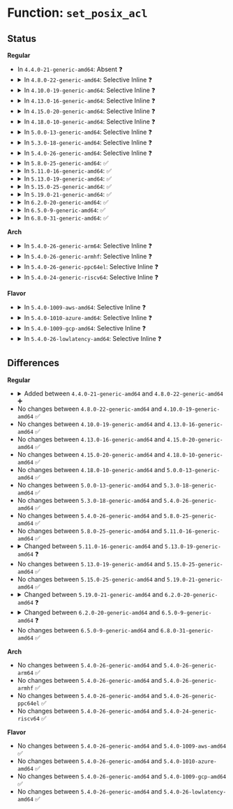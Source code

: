 # Function: <code>set_posix_acl</code>

## Status
<b>Regular</b>
<ul>
<li>
In <code>4.4.0-21-generic-amd64</code>: Absent ❓
</li>
<li>
<details>
<summary>In <code>4.8.0-22-generic-amd64</code>: Selective Inline ❓</summary>

```c
int set_posix_acl(struct inode * inode, int type, struct posix_acl * acl)
```

```json
{
  "name": "set_posix_acl",
  "collision_type": "Unique Global",
  "inline_type": "Selective",
  "funcs": [
    {
      "addr": 18446744071581570528,
      "name": "set_posix_acl",
      "external": true,
      "loc": "fs/posix_acl.c:834",
      "file": "fs/posix_acl.c",
      "inline": "not declared, inlined",
      "caller_inline": [],
      "caller_func": [
        "fs/posix_acl.c:posix_acl_xattr_set",
        "fs/posix_acl.c:posix_acl_xattr_set"
      ]
    }
  ],
  "symbols": [
    {
      "addr": 18446744071581570528,
      "name": "set_posix_acl",
      "section": ".text",
      "bind": "STB_GLOBAL",
      "size": 160
    }
  ]
}
```
</details>
</li>
<li>
<details>
<summary>In <code>4.10.0-19-generic-amd64</code>: Selective Inline ❓</summary>

```c
int set_posix_acl(struct inode * inode, int type, struct posix_acl * acl)
```

```json
{
  "name": "set_posix_acl",
  "collision_type": "Unique Global",
  "inline_type": "Selective",
  "funcs": [
    {
      "addr": 18446744071581655296,
      "name": "set_posix_acl",
      "external": true,
      "loc": "fs/posix_acl.c:866",
      "file": "fs/posix_acl.c",
      "inline": "not declared, inlined",
      "caller_inline": [],
      "caller_func": [
        "fs/posix_acl.c:posix_acl_xattr_set",
        "fs/posix_acl.c:posix_acl_xattr_set"
      ]
    }
  ],
  "symbols": [
    {
      "addr": 18446744071581655296,
      "name": "set_posix_acl",
      "section": ".text",
      "bind": "STB_GLOBAL",
      "size": 160
    }
  ]
}
```
</details>
</li>
<li>
<details>
<summary>In <code>4.13.0-16-generic-amd64</code>: Selective Inline ❓</summary>

```c
int set_posix_acl(struct inode * inode, int type, struct posix_acl * acl)
```

```json
{
  "name": "set_posix_acl",
  "collision_type": "Unique Global",
  "inline_type": "Selective",
  "funcs": [
    {
      "addr": 18446744071581709888,
      "name": "set_posix_acl",
      "external": true,
      "loc": "fs/posix_acl.c:857",
      "file": "fs/posix_acl.c",
      "inline": "not declared, inlined",
      "caller_inline": [],
      "caller_func": [
        "fs/posix_acl.c:posix_acl_xattr_set",
        "fs/posix_acl.c:posix_acl_xattr_set"
      ]
    }
  ],
  "symbols": [
    {
      "addr": 18446744071581709888,
      "name": "set_posix_acl",
      "section": ".text",
      "bind": "STB_GLOBAL",
      "size": 162
    }
  ]
}
```
</details>
</li>
<li>
<details>
<summary>In <code>4.15.0-20-generic-amd64</code>: Selective Inline ❓</summary>

```c
int set_posix_acl(struct inode * inode, int type, struct posix_acl * acl)
```

```json
{
  "name": "set_posix_acl",
  "collision_type": "Unique Global",
  "inline_type": "Selective",
  "funcs": [
    {
      "addr": 18446744071581855536,
      "name": "set_posix_acl",
      "external": true,
      "loc": "fs/posix_acl.c:857",
      "file": "fs/posix_acl.c",
      "inline": "not declared, inlined",
      "caller_inline": [],
      "caller_func": [
        "fs/posix_acl.c:posix_acl_xattr_set",
        "fs/posix_acl.c:posix_acl_xattr_set"
      ]
    }
  ],
  "symbols": [
    {
      "addr": 18446744071581855536,
      "name": "set_posix_acl",
      "section": ".text",
      "bind": "STB_GLOBAL",
      "size": 168
    }
  ]
}
```
</details>
</li>
<li>
<details>
<summary>In <code>4.18.0-10-generic-amd64</code>: Selective Inline ❓</summary>

```c
int set_posix_acl(struct inode * inode, int type, struct posix_acl * acl)
```

```json
{
  "name": "set_posix_acl",
  "collision_type": "Unique Global",
  "inline_type": "Selective",
  "funcs": [
    {
      "addr": 18446744071582035808,
      "name": "set_posix_acl",
      "external": true,
      "loc": "fs/posix_acl.c:857",
      "file": "fs/posix_acl.c",
      "inline": "not declared, inlined",
      "caller_inline": [],
      "caller_func": [
        "fs/posix_acl.c:posix_acl_xattr_set",
        "fs/posix_acl.c:posix_acl_xattr_set"
      ]
    }
  ],
  "symbols": [
    {
      "addr": 18446744071582035808,
      "name": "set_posix_acl",
      "section": ".text",
      "bind": "STB_GLOBAL",
      "size": 166
    }
  ]
}
```
</details>
</li>
<li>
<details>
<summary>In <code>5.0.0-13-generic-amd64</code>: Selective Inline ❓</summary>

```c
int set_posix_acl(struct inode * inode, int type, struct posix_acl * acl)
```

```json
{
  "name": "set_posix_acl",
  "collision_type": "Unique Global",
  "inline_type": "Selective",
  "funcs": [
    {
      "addr": 18446744071582123936,
      "name": "set_posix_acl",
      "external": true,
      "loc": "fs/posix_acl.c:857",
      "file": "fs/posix_acl.c",
      "inline": "not declared, inlined",
      "caller_inline": [],
      "caller_func": [
        "fs/posix_acl.c:posix_acl_xattr_set",
        "fs/posix_acl.c:posix_acl_xattr_set"
      ]
    }
  ],
  "symbols": [
    {
      "addr": 18446744071582123936,
      "name": "set_posix_acl",
      "section": ".text",
      "bind": "STB_GLOBAL",
      "size": 166
    }
  ]
}
```
</details>
</li>
<li>
<details>
<summary>In <code>5.3.0-18-generic-amd64</code>: Selective Inline ❓</summary>

```c
int set_posix_acl(struct inode * inode, int type, struct posix_acl * acl)
```

```json
{
  "name": "set_posix_acl",
  "collision_type": "Unique Global",
  "inline_type": "Selective",
  "funcs": [
    {
      "addr": 18446744071582285888,
      "name": "set_posix_acl",
      "external": true,
      "loc": "fs/posix_acl.c:858",
      "file": "fs/posix_acl.c",
      "inline": "not declared, inlined",
      "caller_inline": [],
      "caller_func": [
        "fs/posix_acl.c:posix_acl_xattr_set",
        "fs/posix_acl.c:posix_acl_xattr_set"
      ]
    }
  ],
  "symbols": [
    {
      "addr": 18446744071582285888,
      "name": "set_posix_acl",
      "section": ".text",
      "bind": "STB_GLOBAL",
      "size": 191
    }
  ]
}
```
</details>
</li>
<li>
<details>
<summary>In <code>5.4.0-26-generic-amd64</code>: Selective Inline ❓</summary>

```c
int set_posix_acl(struct inode * inode, int type, struct posix_acl * acl)
```

```json
{
  "name": "set_posix_acl",
  "collision_type": "Unique Global",
  "inline_type": "Selective",
  "funcs": [
    {
      "addr": 18446744071582384864,
      "name": "set_posix_acl",
      "external": true,
      "loc": "fs/posix_acl.c:858",
      "file": "fs/posix_acl.c",
      "inline": "not declared, inlined",
      "caller_inline": [],
      "caller_func": [
        "fs/posix_acl.c:posix_acl_xattr_set",
        "fs/posix_acl.c:posix_acl_xattr_set"
      ]
    }
  ],
  "symbols": [
    {
      "addr": 18446744071582384864,
      "name": "set_posix_acl",
      "section": ".text",
      "bind": "STB_GLOBAL",
      "size": 191
    }
  ]
}
```
</details>
</li>
<li>
<details>
<summary>In <code>5.8.0-25-generic-amd64</code>: ✅</summary>

```c
int set_posix_acl(struct inode * inode, int type, struct posix_acl * acl)
```

```json
{
  "name": "set_posix_acl",
  "collision_type": "Unique Global",
  "inline_type": "No",
  "funcs": [
    {
      "addr": 18446744071582669920,
      "name": "set_posix_acl",
      "external": true,
      "loc": "fs/posix_acl.c:861",
      "file": "fs/posix_acl.c",
      "inline": "seen, unknown",
      "caller_inline": [],
      "caller_func": [
        "fs/posix_acl.c:posix_acl_xattr_set",
        "fs/posix_acl.c:posix_acl_xattr_set"
      ]
    }
  ],
  "symbols": [
    {
      "addr": 18446744071582669920,
      "name": "set_posix_acl",
      "section": ".text",
      "bind": "STB_GLOBAL",
      "size": 191
    }
  ]
}
```
</details>
</li>
<li>
<details>
<summary>In <code>5.11.0-16-generic-amd64</code>: ✅</summary>

```c
int set_posix_acl(struct inode * inode, int type, struct posix_acl * acl)
```

```json
{
  "name": "set_posix_acl",
  "collision_type": "Unique Global",
  "inline_type": "No",
  "funcs": [
    {
      "addr": 18446744071582738848,
      "name": "set_posix_acl",
      "external": true,
      "loc": "fs/posix_acl.c:861",
      "file": "fs/posix_acl.c",
      "inline": "seen, unknown",
      "caller_inline": [],
      "caller_func": [
        "fs/posix_acl.c:posix_acl_xattr_set",
        "fs/posix_acl.c:posix_acl_xattr_set"
      ]
    }
  ],
  "symbols": [
    {
      "addr": 18446744071582738848,
      "name": "set_posix_acl",
      "section": ".text",
      "bind": "STB_GLOBAL",
      "size": 191
    }
  ]
}
```
</details>
</li>
<li>
<details>
<summary>In <code>5.13.0-19-generic-amd64</code>: ✅</summary>

```c
int set_posix_acl(struct user_namespace * mnt_userns, struct inode * inode, int type, struct posix_acl * acl)
```

```json
{
  "name": "set_posix_acl",
  "collision_type": "Unique Global",
  "inline_type": "No",
  "funcs": [
    {
      "addr": 18446744071582767600,
      "name": "set_posix_acl",
      "external": true,
      "loc": "fs/posix_acl.c:903",
      "file": "fs/posix_acl.c",
      "inline": "seen, unknown",
      "caller_inline": [],
      "caller_func": [
        "fs/posix_acl.c:posix_acl_xattr_set",
        "fs/posix_acl.c:posix_acl_xattr_set"
      ]
    }
  ],
  "symbols": [
    {
      "addr": 18446744071582767600,
      "name": "set_posix_acl",
      "section": ".text",
      "bind": "STB_GLOBAL",
      "size": 203
    }
  ]
}
```
</details>
</li>
<li>
<details>
<summary>In <code>5.15.0-25-generic-amd64</code>: ✅</summary>

```c
int set_posix_acl(struct user_namespace * mnt_userns, struct inode * inode, int type, struct posix_acl * acl)
```

```json
{
  "name": "set_posix_acl",
  "collision_type": "Unique Global",
  "inline_type": "No",
  "funcs": [
    {
      "addr": 18446744071583094704,
      "name": "set_posix_acl",
      "external": true,
      "loc": "fs/posix_acl.c:914",
      "file": "fs/posix_acl.c",
      "inline": "seen, unknown",
      "caller_inline": [],
      "caller_func": [
        "fs/posix_acl.c:posix_acl_xattr_set",
        "fs/posix_acl.c:posix_acl_xattr_set"
      ]
    }
  ],
  "symbols": [
    {
      "addr": 18446744071583094704,
      "name": "set_posix_acl",
      "section": ".text",
      "bind": "STB_GLOBAL",
      "size": 203
    }
  ]
}
```
</details>
</li>
<li>
<details>
<summary>In <code>5.19.0-21-generic-amd64</code>: ✅</summary>

```c
int set_posix_acl(struct user_namespace * mnt_userns, struct inode * inode, int type, struct posix_acl * acl)
```

```json
{
  "name": "set_posix_acl",
  "collision_type": "Unique Global",
  "inline_type": "No",
  "funcs": [
    {
      "addr": 18446744071583574624,
      "name": "set_posix_acl",
      "external": true,
      "loc": "fs/posix_acl.c:928",
      "file": "fs/posix_acl.c",
      "inline": "seen, unknown",
      "caller_inline": [],
      "caller_func": [
        "fs/posix_acl.c:posix_acl_xattr_set",
        "fs/posix_acl.c:posix_acl_xattr_set"
      ]
    }
  ],
  "symbols": [
    {
      "addr": 18446744071583574624,
      "name": "set_posix_acl",
      "section": ".text",
      "bind": "STB_GLOBAL",
      "size": 234
    }
  ]
}
```
</details>
</li>
<li>
<details>
<summary>In <code>6.2.0-20-generic-amd64</code>: ✅</summary>

```c
int set_posix_acl(struct user_namespace * mnt_userns, struct dentry * dentry, int type, struct posix_acl * acl)
```

```json
{
  "name": "set_posix_acl",
  "collision_type": "Unique Global",
  "inline_type": "No",
  "funcs": [
    {
      "addr": 18446744071584176112,
      "name": "set_posix_acl",
      "external": true,
      "loc": "fs/posix_acl.c:937",
      "file": "fs/posix_acl.c",
      "inline": "seen, unknown",
      "caller_inline": [],
      "caller_func": [
        "fs/posix_acl.c:vfs_remove_acl",
        "fs/posix_acl.c:vfs_set_acl"
      ]
    }
  ],
  "symbols": [
    {
      "addr": 18446744071584176112,
      "name": "set_posix_acl",
      "section": ".text",
      "bind": "STB_GLOBAL",
      "size": 232
    }
  ]
}
```
</details>
</li>
<li>
<details>
<summary>In <code>6.5.0-9-generic-amd64</code>: ✅</summary>

```c
int set_posix_acl(struct mnt_idmap * idmap, struct dentry * dentry, int type, struct posix_acl * acl)
```

```json
{
  "name": "set_posix_acl",
  "collision_type": "Unique Global",
  "inline_type": "No",
  "funcs": [
    {
      "addr": 18446744071584404176,
      "name": "set_posix_acl",
      "external": true,
      "loc": "fs/posix_acl.c:936",
      "file": "fs/posix_acl.c",
      "inline": "seen, unknown",
      "caller_inline": [],
      "caller_func": [
        "fs/posix_acl.c:vfs_remove_acl",
        "fs/posix_acl.c:vfs_set_acl"
      ]
    }
  ],
  "symbols": [
    {
      "addr": 18446744071584404176,
      "name": "set_posix_acl",
      "section": ".text",
      "bind": "STB_GLOBAL",
      "size": 232
    }
  ]
}
```
</details>
</li>
<li>
<details>
<summary>In <code>6.8.0-31-generic-amd64</code>: ✅</summary>

```c
int set_posix_acl(struct mnt_idmap * idmap, struct dentry * dentry, int type, struct posix_acl * acl)
```

```json
{
  "name": "set_posix_acl",
  "collision_type": "Unique Global",
  "inline_type": "No",
  "funcs": [
    {
      "addr": 18446744071584624896,
      "name": "set_posix_acl",
      "external": true,
      "loc": "fs/posix_acl.c:936",
      "file": "fs/posix_acl.c",
      "inline": "seen, unknown",
      "caller_inline": [],
      "caller_func": [
        "fs/posix_acl.c:vfs_remove_acl",
        "fs/posix_acl.c:vfs_set_acl"
      ]
    }
  ],
  "symbols": [
    {
      "addr": 18446744071584624896,
      "name": "set_posix_acl",
      "section": ".text",
      "bind": "STB_GLOBAL",
      "size": 232
    }
  ]
}
```
</details>
</li>
</ul>
<b>Arch</b>
<ul>
<li>
<details>
<summary>In <code>5.4.0-26-generic-arm64</code>: Selective Inline ❓</summary>

```c
int set_posix_acl(struct inode * inode, int type, struct posix_acl * acl)
```

```json
{
  "name": "set_posix_acl",
  "collision_type": "Unique Global",
  "inline_type": "Selective",
  "funcs": [
    {
      "addr": 18446603336493983080,
      "name": "set_posix_acl",
      "external": true,
      "loc": "fs/posix_acl.c:858",
      "file": "fs/posix_acl.c",
      "inline": "not declared, inlined",
      "caller_inline": [],
      "caller_func": [
        "fs/posix_acl.c:posix_acl_xattr_set",
        "fs/posix_acl.c:posix_acl_xattr_set"
      ]
    }
  ],
  "symbols": [
    {
      "addr": 18446603336493983080,
      "name": "set_posix_acl",
      "section": ".text",
      "bind": "STB_GLOBAL",
      "size": 208
    }
  ]
}
```
</details>
</li>
<li>
<details>
<summary>In <code>5.4.0-26-generic-armhf</code>: Selective Inline ❓</summary>

```c
int set_posix_acl(struct inode * inode, int type, struct posix_acl * acl)
```

```json
{
  "name": "set_posix_acl",
  "collision_type": "Unique Global",
  "inline_type": "Selective",
  "funcs": [
    {
      "addr": 3227447684,
      "name": "set_posix_acl",
      "external": true,
      "loc": "fs/posix_acl.c:858",
      "file": "fs/posix_acl.c",
      "inline": "not declared, inlined",
      "caller_inline": [],
      "caller_func": [
        "fs/posix_acl.c:posix_acl_xattr_set",
        "fs/posix_acl.c:posix_acl_xattr_set"
      ]
    }
  ],
  "symbols": [
    {
      "addr": 3227447684,
      "name": "set_posix_acl",
      "section": ".text",
      "bind": "STB_GLOBAL",
      "size": 196
    }
  ]
}
```
</details>
</li>
<li>
<details>
<summary>In <code>5.4.0-26-generic-ppc64el</code>: Selective Inline ❓</summary>

```c
int set_posix_acl(struct inode * inode, int type, struct posix_acl * acl)
```

```json
{
  "name": "set_posix_acl",
  "collision_type": "Unique Global",
  "inline_type": "Selective",
  "funcs": [
    {
      "addr": 13835058055287626048,
      "name": "set_posix_acl",
      "external": true,
      "loc": "fs/posix_acl.c:858",
      "file": "fs/posix_acl.c",
      "inline": "not declared, inlined",
      "caller_inline": [],
      "caller_func": [
        "fs/posix_acl.c:posix_acl_xattr_set",
        "fs/posix_acl.c:posix_acl_xattr_set"
      ]
    }
  ],
  "symbols": [
    {
      "addr": 13835058055287626048,
      "name": "set_posix_acl",
      "section": ".text",
      "bind": "STB_GLOBAL",
      "size": 320
    }
  ]
}
```
</details>
</li>
<li>
<details>
<summary>In <code>5.4.0-24-generic-riscv64</code>: Selective Inline ❓</summary>

```c
int set_posix_acl(struct inode * inode, int type, struct posix_acl * acl)
```

```json
{
  "name": "set_posix_acl",
  "collision_type": "Unique Global",
  "inline_type": "Selective",
  "funcs": [
    {
      "addr": 18446743936273504078,
      "name": "set_posix_acl",
      "external": true,
      "loc": "fs/posix_acl.c:858",
      "file": "fs/posix_acl.c",
      "inline": "not declared, inlined",
      "caller_inline": [],
      "caller_func": [
        "fs/posix_acl.c:posix_acl_xattr_set",
        "fs/posix_acl.c:posix_acl_xattr_set"
      ]
    }
  ],
  "symbols": [
    {
      "addr": 18446743936273504078,
      "name": "set_posix_acl",
      "section": ".text",
      "bind": "STB_GLOBAL",
      "size": 160
    }
  ]
}
```
</details>
</li>
</ul>
<b>Flavor</b>
<ul>
<li>
<details>
<summary>In <code>5.4.0-1009-aws-amd64</code>: Selective Inline ❓</summary>

```c
int set_posix_acl(struct inode * inode, int type, struct posix_acl * acl)
```

```json
{
  "name": "set_posix_acl",
  "collision_type": "Unique Global",
  "inline_type": "Selective",
  "funcs": [
    {
      "addr": 18446744071582353600,
      "name": "set_posix_acl",
      "external": true,
      "loc": "fs/posix_acl.c:858",
      "file": "fs/posix_acl.c",
      "inline": "not declared, inlined",
      "caller_inline": [],
      "caller_func": [
        "fs/posix_acl.c:posix_acl_xattr_set",
        "fs/posix_acl.c:posix_acl_xattr_set"
      ]
    }
  ],
  "symbols": [
    {
      "addr": 18446744071582353600,
      "name": "set_posix_acl",
      "section": ".text",
      "bind": "STB_GLOBAL",
      "size": 191
    }
  ]
}
```
</details>
</li>
<li>
<details>
<summary>In <code>5.4.0-1010-azure-amd64</code>: Selective Inline ❓</summary>

```c
int set_posix_acl(struct inode * inode, int type, struct posix_acl * acl)
```

```json
{
  "name": "set_posix_acl",
  "collision_type": "Unique Global",
  "inline_type": "Selective",
  "funcs": [
    {
      "addr": 18446744071582291312,
      "name": "set_posix_acl",
      "external": true,
      "loc": "fs/posix_acl.c:858",
      "file": "fs/posix_acl.c",
      "inline": "not declared, inlined",
      "caller_inline": [],
      "caller_func": [
        "fs/posix_acl.c:posix_acl_xattr_set",
        "fs/posix_acl.c:posix_acl_xattr_set"
      ]
    }
  ],
  "symbols": [
    {
      "addr": 18446744071582291312,
      "name": "set_posix_acl",
      "section": ".text",
      "bind": "STB_GLOBAL",
      "size": 191
    }
  ]
}
```
</details>
</li>
<li>
<details>
<summary>In <code>5.4.0-1009-gcp-amd64</code>: Selective Inline ❓</summary>

```c
int set_posix_acl(struct inode * inode, int type, struct posix_acl * acl)
```

```json
{
  "name": "set_posix_acl",
  "collision_type": "Unique Global",
  "inline_type": "Selective",
  "funcs": [
    {
      "addr": 18446744071582344080,
      "name": "set_posix_acl",
      "external": true,
      "loc": "fs/posix_acl.c:858",
      "file": "fs/posix_acl.c",
      "inline": "not declared, inlined",
      "caller_inline": [],
      "caller_func": [
        "fs/posix_acl.c:posix_acl_xattr_set",
        "fs/posix_acl.c:posix_acl_xattr_set"
      ]
    }
  ],
  "symbols": [
    {
      "addr": 18446744071582344080,
      "name": "set_posix_acl",
      "section": ".text",
      "bind": "STB_GLOBAL",
      "size": 191
    }
  ]
}
```
</details>
</li>
<li>
<details>
<summary>In <code>5.4.0-26-lowlatency-amd64</code>: Selective Inline ❓</summary>

```c
int set_posix_acl(struct inode * inode, int type, struct posix_acl * acl)
```

```json
{
  "name": "set_posix_acl",
  "collision_type": "Unique Global",
  "inline_type": "Selective",
  "funcs": [
    {
      "addr": 18446744071582423664,
      "name": "set_posix_acl",
      "external": true,
      "loc": "fs/posix_acl.c:858",
      "file": "fs/posix_acl.c",
      "inline": "not declared, inlined",
      "caller_inline": [],
      "caller_func": [
        "fs/posix_acl.c:posix_acl_xattr_set",
        "fs/posix_acl.c:posix_acl_xattr_set"
      ]
    }
  ],
  "symbols": [
    {
      "addr": 18446744071582423664,
      "name": "set_posix_acl",
      "section": ".text",
      "bind": "STB_GLOBAL",
      "size": 191
    }
  ]
}
```
</details>
</li>
</ul>

## Differences
<b>Regular</b>
<ul>
<li>
<details>
<summary>Added between <code>4.4.0-21-generic-amd64</code> and <code>4.8.0-22-generic-amd64</code> ➕</summary>

```c
int set_posix_acl(struct inode * inode, int type, struct posix_acl * acl)
```
</details>
</li>
<li>
No changes between <code>4.8.0-22-generic-amd64</code> and <code>4.10.0-19-generic-amd64</code> ✅
</li>
<li>
No changes between <code>4.10.0-19-generic-amd64</code> and <code>4.13.0-16-generic-amd64</code> ✅
</li>
<li>
No changes between <code>4.13.0-16-generic-amd64</code> and <code>4.15.0-20-generic-amd64</code> ✅
</li>
<li>
No changes between <code>4.15.0-20-generic-amd64</code> and <code>4.18.0-10-generic-amd64</code> ✅
</li>
<li>
No changes between <code>4.18.0-10-generic-amd64</code> and <code>5.0.0-13-generic-amd64</code> ✅
</li>
<li>
No changes between <code>5.0.0-13-generic-amd64</code> and <code>5.3.0-18-generic-amd64</code> ✅
</li>
<li>
No changes between <code>5.3.0-18-generic-amd64</code> and <code>5.4.0-26-generic-amd64</code> ✅
</li>
<li>
No changes between <code>5.4.0-26-generic-amd64</code> and <code>5.8.0-25-generic-amd64</code> ✅
</li>
<li>
No changes between <code>5.8.0-25-generic-amd64</code> and <code>5.11.0-16-generic-amd64</code> ✅
</li>
<li>
<details>
<summary>Changed between <code>5.11.0-16-generic-amd64</code> and <code>5.13.0-19-generic-amd64</code> ❓</summary>
<ul>
<li>
<b>Param added. </b>
<code>struct user_namespace * mnt_userns</code>
</li>
<li>
<b>Param reordered. </b>
<code>inode, type, acl</code> ➡️ <code>mnt_userns, inode, type, acl</code>
</li>
</ul>
</details>
</li>
<li>
No changes between <code>5.13.0-19-generic-amd64</code> and <code>5.15.0-25-generic-amd64</code> ✅
</li>
<li>
No changes between <code>5.15.0-25-generic-amd64</code> and <code>5.19.0-21-generic-amd64</code> ✅
</li>
<li>
<details>
<summary>Changed between <code>5.19.0-21-generic-amd64</code> and <code>6.2.0-20-generic-amd64</code> ❓</summary>
<ul>
<li>
<b>Param added. </b>
<code>struct dentry * dentry</code>
</li>
<li>
<b>Param removed. </b>
<code>struct inode * inode</code>
</li>
</ul>
</details>
</li>
<li>
<details>
<summary>Changed between <code>6.2.0-20-generic-amd64</code> and <code>6.5.0-9-generic-amd64</code> ❓</summary>
<ul>
<li>
<b>Param added. </b>
<code>struct mnt_idmap * idmap</code>
</li>
<li>
<b>Param removed. </b>
<code>struct user_namespace * mnt_userns</code>
</li>
</ul>
</details>
</li>
<li>
No changes between <code>6.5.0-9-generic-amd64</code> and <code>6.8.0-31-generic-amd64</code> ✅
</li>
</ul>
<b>Arch</b>
<ul>
<li>
No changes between <code>5.4.0-26-generic-amd64</code> and <code>5.4.0-26-generic-arm64</code> ✅
</li>
<li>
No changes between <code>5.4.0-26-generic-amd64</code> and <code>5.4.0-26-generic-armhf</code> ✅
</li>
<li>
No changes between <code>5.4.0-26-generic-amd64</code> and <code>5.4.0-26-generic-ppc64el</code> ✅
</li>
<li>
No changes between <code>5.4.0-26-generic-amd64</code> and <code>5.4.0-24-generic-riscv64</code> ✅
</li>
</ul>
<b>Flavor</b>
<ul>
<li>
No changes between <code>5.4.0-26-generic-amd64</code> and <code>5.4.0-1009-aws-amd64</code> ✅
</li>
<li>
No changes between <code>5.4.0-26-generic-amd64</code> and <code>5.4.0-1010-azure-amd64</code> ✅
</li>
<li>
No changes between <code>5.4.0-26-generic-amd64</code> and <code>5.4.0-1009-gcp-amd64</code> ✅
</li>
<li>
No changes between <code>5.4.0-26-generic-amd64</code> and <code>5.4.0-26-lowlatency-amd64</code> ✅
</li>
</ul>
